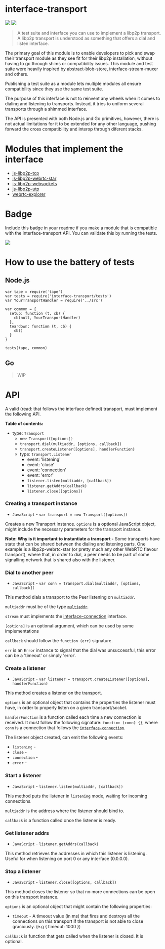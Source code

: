 interface-transport
===================

[![](https://img.shields.io/badge/made%20by-Protocol%20Labs-blue.svg?style=flat-square)](http://ipn.io)
[![](https://img.shields.io/badge/freenode-%23ipfs-blue.svg?style=flat-square)](http://webchat.freenode.net/?channels=%23ipfs)

> A test suite and interface you can use to implement a libp2p transport. A libp2p transport is understood as something that offers a dial and listen interface.

The primary goal of this module is to enable developers to pick and swap their transport module as they see fit for their libp2p installation, without having to go through shims or compatibility issues. This module and test suite were heavily inspired by abstract-blob-store, interface-stream-muxer and others.

Publishing a test suite as a module lets multiple modules all ensure compatibility since they use the same test suite.

The purpose of this interface is not to reinvent any wheels when it comes to dialing and listening to transports. Instead, it tries to uniform several transports through a shimmed interface.

The API is presented with both Node.js and Go primitives, however, there is not actual limitations for it to be extended for any other language, pushing forward the cross compatibility and interop through diferent stacks.

# Modules that implement the interface

- [js-libp2p-tcp](https://github.com/diasdavid/node-libp2p-tcp)
- [js-libp2p-webrtc-star](https://github.com/diasdavid/js-libp2p-webrtc-star)
- [js-libp2p-websockets](https://github.com/diasdavid/js-libp2p-websockets)
- [js-libp2p-utp](https://github.com/diasdavid/js-libp2p-utp)
- [webrtc-explorer](https://github.com/diasdavid/webrtc-explorer)

# Badge

Include this badge in your readme if you make a module that is compatible with the interface-transport API. You can validate this by running the tests.

![](https://raw.githubusercontent.com/diasdavid/interface-transport/master/img/badge.png)

# How to use the battery of tests

## Node.js

```
var tape = require('tape')
var tests = require('interface-transport/tests')
var YourTransportHandler = require('../src')

var common = {
  setup: function (t, cb) {
    cb(null, YourTransportHandler)
  },
  teardown: function (t, cb) {
    cb()
  }
}

tests(tape, common)
```

## Go

> WIP

# API

A valid (read: that follows the interface defined) transport, must implement the following API.

**Table of contents:**

- type: `Transport`
  - `new Transport([options])`
  - `transport.dial(multiaddr, [options, callback])`
  - `transport.createListener([options], handlerFunction)`
  - type: `transport.Listener`
    - event: 'listening'
    - event: 'close'
    - event: 'connection'
    - event: 'error'
    - `listener.listen(multiaddr, [callback])`
    - `listener.getAddrs(callback)`
    - `listener.close([options])`

### Creating a transport instance

- `JavaScript` - `var transport = new Transport([options])`

Creates a new Transport instance. `options` is a optional JavaScript object, might include the necessary parameters for the transport instance.

**Note: Why is it important to instantiate a transport -** Some transports have state that can be shared between the dialing and listening parts. One example is a libp2p-webrtc-star (or pretty much any other WebRTC flavour transport), where that, in order to dial, a peer needs to be part of some signalling network that is shared also with the listener.

### Dial to another peer

- `JavaScript` - `var conn = transport.dial(multiaddr, [options, callback])`

This method dials a transport to the Peer listening on `multiaddr`.

`multiaddr` must be of the type [`multiaddr`](http://npmjs.org/multiaddr).

`stream` must implements the [interface-connection](https://github.com/diasdavid/interface-connection) interface.

`[options]` is an optional argument, which can be used by some implementations

`callback` should follow the `function (err)` signature.

`err` is an `Error` instance to signal that the dial was unsuccessful, this error can be a 'timeout' or simply 'error'.

### Create a listener

- `JavaScript` - `var listener = transport.createListener([options], handlerFunction)`

This method creates a listener on the transport.

`options` is an optional object that contains the properties the listener must have, in order to properly listen on a given transport/socket.

`handlerFunction` is a function called each time a new connection is received. It must follow the following signature: `function (conn) {}`, where `conn` is a connection that follows the [`interface-connection`](https://github.com/diasdavid/interface-connection).

The listener object created, can emit the following events:

- `listening` -
- `close` -
- `connection` -
- `error` -

### Start a listener

- `JavaScript` - `listener.listen(multiaddr, [callback])`

This method puts the listener in `listening` mode, waiting for incoming connections.

`multiaddr` is the address where the listener should bind to.

`callback` is a function called once the listener is ready.

### Get listener addrs

- `JavaScript` - `listener.getAddrs(callback)`

This method retrieves the addresses in which this listener is listening. Useful for when listening on port 0 or any interface (0.0.0.0).

### Stop a listener

- `JavaScript` - `listener.close([options, callback])`

This method closes the listener so that no more connections can be open on this transport instance.

`options` is an optional object that might contain the following properties:

  - `timeout` - A timeout value (in ms) that fires and destroys all the connections on this transport if the transport is not able to close graciously. (e.g { timeout: 1000 })

`callback` is function that gets called when the listener is closed. It is optional.
